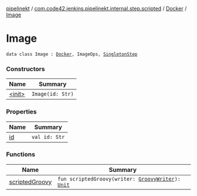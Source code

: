 [pipelinekt](../../../index.md) / [com.code42.jenkins.pipelinekt.internal.step.scripted](../../index.md) / [Docker](../index.md) / [Image](./index.md)

# Image

`data class Image : `[`Docker`](../index.md)`, ImageOps, `[`SingletonStep`](../../../com.code42.jenkins.pipelinekt.core.step/-singleton-step/index.md)

### Constructors

| Name | Summary |
|---|---|
| [&lt;init&gt;](-init-.md) | `Image(id: Str)` |

### Properties

| Name | Summary |
|---|---|
| [id](id.md) | `val id: Str` |

### Functions

| Name | Summary |
|---|---|
| [scriptedGroovy](scripted-groovy.md) | `fun scriptedGroovy(writer: `[`GroovyWriter`](../../../com.code42.jenkins.pipelinekt.core.writer/-groovy-writer/index.md)`): `[`Unit`](https://kotlinlang.org/api/latest/jvm/stdlib/kotlin/-unit/index.html) |
